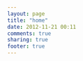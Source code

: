 ```yaml
---
layout: page
title: "home"
date: 2012-11-21 00:11
comments: true
sharing: true
footer: true
---
```

